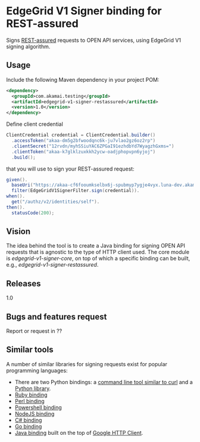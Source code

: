 # EdgeGrid V1 Signer binding for REST-assured

Signs [REST-assured][11] requests to OPEN API services, using EdgeGrid V1 signing algorithm.

## Usage

Include the following Maven dependency in your project POM:

```xml
<dependency>
  <groupId>com.akamai.testing</groupId>
  <artifactId>edgegrid-v1-signer-restassured</artifactId>
  <version>1.0</version>
</dependency>
```

Define client credential

```java
ClientCredential credential = ClientCredential.builder()
  .accessToken("akaa-dm5g2bfwoodqnc6k-ju7vlao2gz6oz2rp")
  .clientSecret("12rvdn/myhSSiuYAC6ZPGaI91ezhdbYd7WyagzhGxms=")
  .clientToken("akaa-k7glklzuxkkh2ycw-oadjphopvpn6yjoj")
  .build();
```      

that you will use to sign your REST-assured request:

```java
given().
  baseUri("https://akaa-cf6fooumkselbx6j-spubmyp7ygje4vyx.luna-dev.akamaiapis.net").
  filter(EdgeGridV1SignerFilter.sign(credential)).
when().
  get("/authz/v2/identities/self").
then().
  statusCode(200);
```

## Vision

The idea behind the tool is to create a Java binding for signing OPEN API requests that is agnostic to the type of 
HTTP client used. The core module is *edgegrid-v1-signer-core*, on top of which a specific binding can be built, e.g., 
*edgegrid-v1-signer-restassured*.

## Releases 

1.0

## Bugs and features request

Report or request in ??

## Similar tools

A number of similar libraries for signing requests exist for popular programming languages:

* There are two Python bindings: a [command line tool similar to curl][1] and a [Python library][2].
* [Ruby binding][2]
* [Perl binding][3]
* [Powershell binding][4]
* [NodeJS binding][5]
* [C# binding][6]
* [Go binding][7]
* [Java binding][9] built on the top of [Google HTTP Client][10].

[1]: https://github.com/akamai-open/edgegrid-curl
[2]: https://github.com/akamai-open/AkamaiOPEN-edgegrid-python
[3]: https://github.com/akamai-open/AkamaiOPEN-edgegrid-ruby
[4]: https://github.com/akamai-open/AkamaiOPEN-edgegrid-perl
[5]: https://github.com/akamai-open/AkamaiOPEN-powershell
[6]: https://github.com/akamai-open/AkamaiOPEN-edgegrid-node
[7]: https://github.com/akamai-open/AkamaiOPEN-edgegrid-C-Sharp
[8]: https://github.com/akamai-open/AkamaiOPEN-edgegrid-golang
[9]: https://github.com/akamai-open/AkamaiOPEN-edgegrid-java
[10]: https://github.com/google/google-http-java-client
[11]: https://github.com/rest-assured/rest-assured
